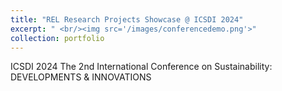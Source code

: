 ```yaml
---
title: "REL Research Projects Showcase @ ICSDI 2024"
excerpt: " <br/><img src='/images/conferencedemo.png'>"
collection: portfolio
---
```

ICSDI 2024 The 2nd International Conference on Sustainability: DEVELOPMENTS & INNOVATIONS

